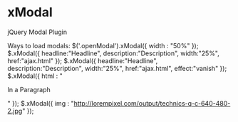 # xModal
jQuery Modal Plugin

Ways to load modals:
$('.openModal').xModal({ width : "50%" });
$.xModal({ headline:"Headline", description:"Description", width:"25%", href:"ajax.html" });
$.xModal({ headline:"Headline", description:"Description", width:"25%", href:"ajax.html", effect:"vanish" });
$.xModal({ html : "<p>In a Paragraph</p>" });
$.xModal({ img : "http://lorempixel.com/output/technics-q-c-640-480-2.jpg" });
